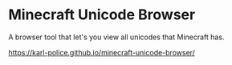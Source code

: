 # Minecraft Unicode Browser

A browser tool that let's you view all unicodes that Minecraft has.

https://karl-police.github.io/minecraft-unicode-browser/
